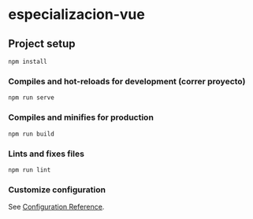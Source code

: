 # especializacion-vue

## Project setup
```
npm install
```

### Compiles and hot-reloads for development (correr proyecto)
```
npm run serve
```

### Compiles and minifies for production
```
npm run build
```

### Lints and fixes files
```
npm run lint
```

### Customize configuration
See [Configuration Reference](https://cli.vuejs.org/config/).
